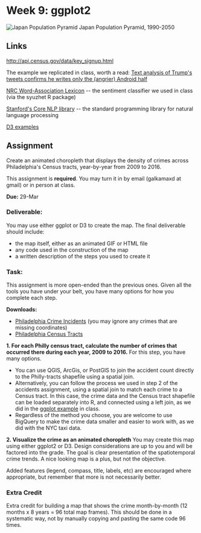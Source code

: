# Week 9: ggplot2

![Japan Population Pyramid](https://blueshift.io/japan-population-pyramid.gif "Japan Population Pyramid")
Japan Population Pyramid, 1990-2050


## Links

http://api.census.gov/data/key_signup.html

The example we replicated in class, worth a read: [Text analysis of Trump's tweets confirms he writes only the (angrier) Android half](http://varianceexplained.org/r/trump-tweets/)

[NRC Word-Association Lexicon](http://saifmohammad.com/WebPages/NRC-Emotion-Lexicon.htm) -- the sentiment classifier we used in class (via the syuzhet R package)

[Stanford's Core NLP library](http://stanfordnlp.github.io/CoreNLP/) -- the standard programming library for natural language processing

[D3 examples](https://github.com/MUSA-620-Fall-2017/d3)

## Assignment

Create an animated choropleth that displays the density of crimes across Philadelphia's Census tracts, year-by-year from 2009 to 2016.

This assignment is **required**. You may turn it in by email (galkamaxd at gmail) or in person at class.

**Due:** 29-Mar

### Deliverable:

You may use either ggplot or D3 to create the map. The final deliverable should include:
- the map itself, either as an animated GIF or HTML file
- any code used in the construction of the map
- a written description of the steps you used to create it

### Task:

This assignment is more open-ended than the previous ones. Given all the tools you have under your belt, you have many options for how you complete each step.

**Downloads:**
- [Philadelphia Crime Incidents](https://www.opendataphilly.org/dataset/crime-incidents) (you may ignore any crimes that are missing coordinates)
- [Philadelphia Census Tracts](https://github.com/MUSA-620-Fall-2017/MUSA-620-Week-2)


**1. For each Philly census tract, calculate the number of crimes that occurred there during each year, 2009 to 2016.**
For this step, you have many options.
- You can use QGIS, ArcGis, or PostGIS to join the accident count directly to the Philly-tracts shapefile using a spatial join.
- Alternatively, you can follow the process we used in step 2 of the accidents assignment, using a spatial join to match each crime to a Census tract. In this case, the crime data and the Census tract shapefile can be loaded separately into R, and connected using a left join, as we did in the [ggplot example](https://github.com/MUSA-620-Fall-2017/MUSA-620-Week-9/blob/master/ggplot2-map.R) in class.
- Regardless of the method you choose, you are welcome to use BigQuery to make the crime data smaller and easier to work with, as we did with the NYC taxi data.

**2. Visualize the crime as an animated choropleth**
You may create this map using either ggplot2 or D3. Design considerations are up to you and will be factored into the grade. The goal is clear presentation of the spatiotemporal crime trends. A nice looking map is a plus, but not the objective.

Added features (legend, compass, title, labels, etc) are encouraged where appropriate, but remember that more is not necessarily better.

### Extra Credit
Extra credit for building a map that shows the crime month-by-month (12 months x 8 years = 96 total map frames). This should be done in a systematic way, not by manually copying and pasting the same code 96 times.
